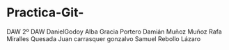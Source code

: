 # Practica-Git-
DAW 2º DAW
DanielGodoy
Alba Gracia Portero
Damián Muñoz Muñoz
Rafa Miralles Quesada
Juan carrasquer gonzalvo
Samuel Rebollo Lázaro
